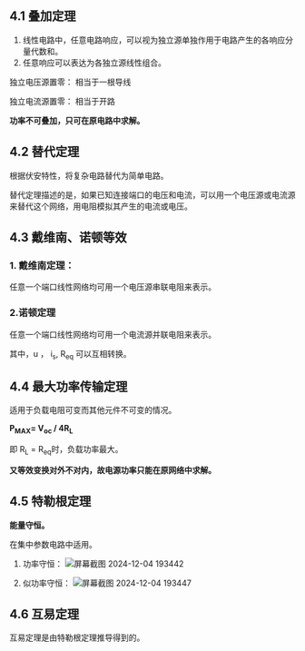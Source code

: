## 4.1 叠加定理

1. 线性电路中，任意电路响应，可以视为独立源单独作用于电路产生的各响应分量代数和。
2. 任意响应可以表达为各独立源线性组合。

独立电压源置零： 相当于一根导线

独立电流源置零： 相当于开路

**功率不可叠加，只可在原电路中求解。**

## 4.2 替代定理

根据伏安特性，将复杂电路替代为简单电路。

替代定理描述的是，如果已知连接端口的电压和电流，可以用一个电压源或电流源来替代这个网络，用电阻模拟其产生的电流或电压。

## 4.3 戴维南、诺顿等效

### 1. 戴维南定理：

任意一个端口线性网络均可用一个电压源串联电阻来表示。

### 2.诺顿定理

任意一个端口线性网络均可用一个电流源并联电阻来表示。

其中，u ， i<sub>s</sub>, R<sub>eq</sub> 可以互相转换。

## 4.4 最大功率传输定理

适用于负载电阻可变而其他元件不可变的情况。

**P<sub>MAX</sub>= V<sub>oc</sub> / 4R<sub>L</sub>**

即 R<sub>L</sub> = R<sub>eq</sub>时，负载功率最大。

**又等效变换对外不对内，故电源功率只能在原网络中求解。**

## 4.5 特勒根定理

**能量守恒。**

在集中参数电路中适用。

1. 功率守恒：
![屏幕截图 2024-12-04 193442](https://github.com/user-attachments/assets/2af43d4a-9510-45ac-94f1-cf6730868063)

2. 似功率守恒：
![屏幕截图 2024-12-04 193447](https://github.com/user-attachments/assets/eb5ab8b8-86cc-48a7-b168-3fb754640e31)

## 4.6 互易定理

互易定理是由特勒根定理推导得到的。